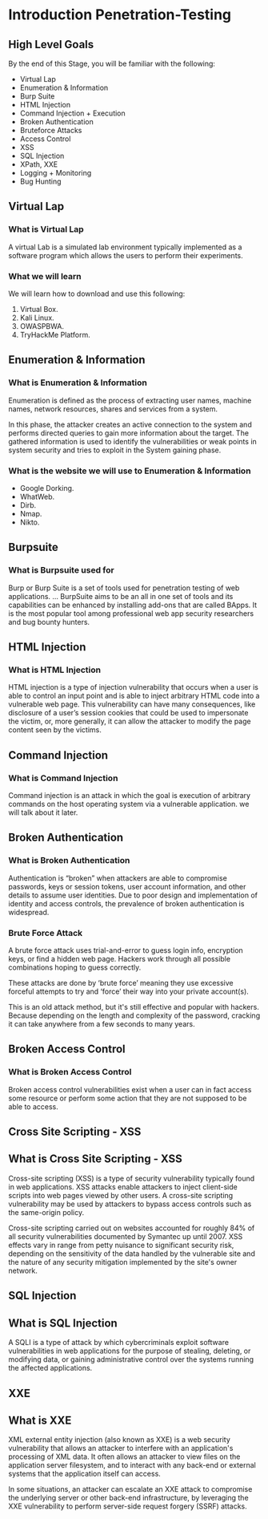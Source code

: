 # Introduction Penetration-Testing

## High Level Goals

By the end of this Stage, you will be familiar with the following:
- Virtual Lap
- Enumeration & Information
- Burp Suite
- HTML Injection
- Command Injection + Execution
- Broken Authentication
- Bruteforce Attacks
- Access Control
- XSS
- SQL Injection
- XPath, XXE
- Logging + Monitoring
- Bug Hunting

## Virtual Lap

### What is Virtual Lap
A virtual Lab is a simulated lab environment typically implemented as a software program which allows the users to perform their experiments.

### What we will learn
We will learn how to download and use this following:
1. Virtual Box.
2. Kali Linux.
3. OWASPBWA.
4. TryHackMe Platform.

## Enumeration & Information

### What is Enumeration & Information
Enumeration is defined as the process of extracting user names, machine names, network resources, shares and services from a system.

In this phase, the attacker creates an active connection to the system and performs directed queries to gain more information about the target. The gathered information is used to identify the vulnerabilities or weak points in system security and tries to exploit in the System gaining phase.

### What is the website we will use to Enumeration & Information
- Google Dorking.
- WhatWeb.
- Dirb.
- Nmap.
- Nikto.

## Burpsuite

### What is Burpsuite used for

Burp or Burp Suite is a set of tools used for penetration testing of web applications. ... BurpSuite aims to be an all in one set of tools and its capabilities can be enhanced by installing add-ons that are called BApps. It is the most popular tool among professional web app security researchers and bug bounty hunters.

## HTML Injection 

###  What is HTML Injection
HTML injection is a type of injection vulnerability that occurs when a user is able to control an input point and is able to inject arbitrary HTML code into a vulnerable web page. This vulnerability can have many consequences, like disclosure of a user’s session cookies that could be used to impersonate the victim, or, more generally, it can allow the attacker to modify the page content seen by the victims.

## Command Injection

### What is Command Injection
Command injection is an attack in which the goal is execution of arbitrary commands on the host operating system via a vulnerable application. we will talk about it later.

## Broken Authentication

### What is Broken Authentication
Authentication is “broken” when attackers are able to compromise passwords, keys or session tokens, user account information, and other details to assume user identities. Due to poor design and implementation of identity and access controls, the prevalence of broken authentication is widespread.

### Brute Force Attack

A brute force attack uses trial-and-error to guess login info, encryption keys, or find a hidden web page. Hackers work through all possible combinations hoping to guess correctly.

These attacks are done by ‘brute force’ meaning they use excessive forceful attempts to try and ‘force’ their way into your private account(s).

This is an old attack method, but it's still effective and popular with hackers. Because depending on the length and complexity of the password, cracking it can take anywhere from a few seconds to many years.

## Broken Access Control

### What is Broken Access Control
Broken access control vulnerabilities exist when a user can in fact access some resource or perform some action that they are not supposed to be able to access.

## Cross Site Scripting - XSS

## What is Cross Site Scripting - XSS
Cross-site scripting (XSS) is a type of security vulnerability typically found in web applications. 
XSS attacks enable attackers to inject client-side scripts into web pages viewed by other users.
A cross-site scripting vulnerability may be used by attackers to bypass access controls such as the same-origin policy.

Cross-site scripting carried out on websites accounted for roughly 84% of all security vulnerabilities documented by Symantec up until 2007. XSS effects vary in range from petty nuisance to significant security risk, depending on the sensitivity of the data handled by the vulnerable site and the nature of any security mitigation implemented by the site's owner network.

## SQL Injection

## What is SQL Injection
A SQLI is a type of attack by which cybercriminals exploit software vulnerabilities in web applications for the purpose of stealing, deleting, or modifying data, or gaining administrative control over the systems running the affected applications.

## XXE

## What is XXE
XML external entity injection (also known as XXE) is a web security vulnerability that allows an attacker to interfere with an application's processing of XML data. It often allows an attacker to view files on the application server filesystem, and to interact with any back-end or external systems that the application itself can access.

In some situations, an attacker can escalate an XXE attack to compromise the underlying server or other back-end infrastructure, by leveraging the XXE vulnerability to perform server-side request forgery (SSRF) attacks.